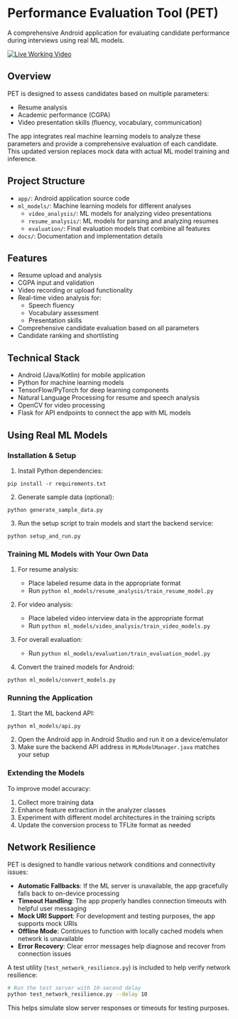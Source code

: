 # Performance Evaluation Tool (PET)

A comprehensive Android application for evaluating candidate performance during interviews using real ML models.

[![Live Working Video](https://github.com/user-attachments/assets/09092d3f-1bd5-4546-b01d-cd11a43e8c0d)](https://drive.google.com/file/d/16uCM3IpSQXnQujUuyF8N5LC3-885B47C/view?usp=sharing)
## Overview

PET is designed to assess candidates based on multiple parameters:

-   Resume analysis
-   Academic performance (CGPA)
-   Video presentation skills (fluency, vocabulary, communication)

The app integrates real machine learning models to analyze these parameters and provide a comprehensive evaluation of each candidate. This updated version replaces mock data with actual ML model training and inference.

## Project Structure

-   `app/`: Android application source code
-   `ml_models/`: Machine learning models for different analyses
    -   `video_analysis/`: ML models for analyzing video presentations
    -   `resume_analysis/`: ML models for parsing and analyzing resumes
    -   `evaluation/`: Final evaluation models that combine all features
-   `docs/`: Documentation and implementation details

## Features

-   Resume upload and analysis
-   CGPA input and validation
-   Video recording or upload functionality
-   Real-time video analysis for:
    -   Speech fluency
    -   Vocabulary assessment
    -   Presentation skills
-   Comprehensive candidate evaluation based on all parameters
-   Candidate ranking and shortlisting

## Technical Stack

-   Android (Java/Kotlin) for mobile application
-   Python for machine learning models
-   TensorFlow/PyTorch for deep learning components
-   Natural Language Processing for resume and speech analysis
-   OpenCV for video processing
-   Flask for API endpoints to connect the app with ML models

## Using Real ML Models

### Installation & Setup

1. Install Python dependencies:

```
pip install -r requirements.txt
```

2. Generate sample data (optional):

```
python generate_sample_data.py
```

3. Run the setup script to train models and start the backend service:

```
python setup_and_run.py
```

### Training ML Models with Your Own Data

1. For resume analysis:

    - Place labeled resume data in the appropriate format
    - Run `python ml_models/resume_analysis/train_resume_model.py`

2. For video analysis:

    - Place labeled video interview data in the appropriate format
    - Run `python ml_models/video_analysis/train_video_models.py`

3. For overall evaluation:

    - Run `python ml_models/evaluation/train_evaluation_model.py`

4. Convert the trained models for Android:

```
python ml_models/convert_models.py
```

### Running the Application

1. Start the ML backend API:

```
python ml_models/api.py
```

2. Open the Android app in Android Studio and run it on a device/emulator
3. Make sure the backend API address in `MLModelManager.java` matches your setup

### Extending the Models

To improve model accuracy:

1. Collect more training data
2. Enhance feature extraction in the analyzer classes
3. Experiment with different model architectures in the training scripts
4. Update the conversion process to TFLite format as needed

## Network Resilience

PET is designed to handle various network conditions and connectivity issues:

-   **Automatic Fallbacks**: If the ML server is unavailable, the app gracefully falls back to on-device processing
-   **Timeout Handling**: The app properly handles connection timeouts with helpful user messaging
-   **Mock URI Support**: For development and testing purposes, the app supports mock URIs
-   **Offline Mode**: Continues to function with locally cached models when network is unavailable
-   **Error Recovery**: Clear error messages help diagnose and recover from connection issues

A test utility (`test_network_resilience.py`) is included to help verify network resilience:

```bash
# Run the test server with 10-second delay
python test_network_resilience.py --delay 10
```

This helps simulate slow server responses or timeouts for testing purposes.
